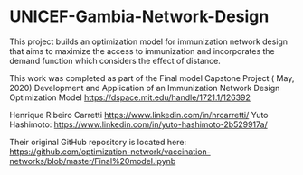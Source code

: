 # UNICEF-Gambia-Network-Design
This project builds an optimization model for immunization network design that aims to maximize the access to immunization and incorporates the demand function which considers the effect of distance.

This work was completed as part of the Final model Capstone Project ( May, 2020)
Development and Application of an Immunization Network Design Optimization Model
https://dspace.mit.edu/handle/1721.1/126392

Henrique Ribeiro Carretti https://www.linkedin.com/in/hrcarretti/
Yuto Hashimoto: https://www.linkedin.com/in/yuto-hashimoto-2b529917a/

Their original GitHub repository is located here:
https://github.com/optimization-network/vaccination-networks/blob/master/Final%20model.ipynb 
